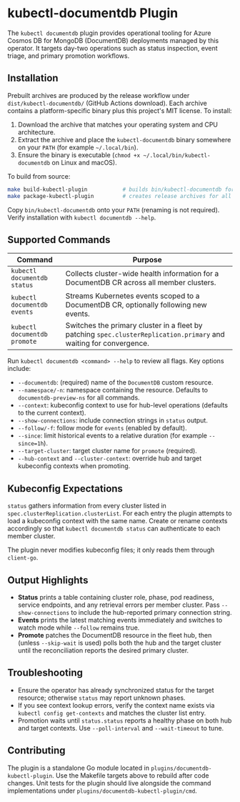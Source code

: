 # kubectl-documentdb Plugin

The `kubectl documentdb` plugin provides operational tooling for Azure Cosmos DB for MongoDB (DocumentDB) deployments managed by this operator. It targets day-two operations such as status inspection, event triage, and primary promotion workflows.

## Installation

Prebuilt archives are produced by the release workflow under `dist/kubectl-documentdb/` (GitHub Actions download). Each archive contains a platform-specific binary plus this project's MIT license. To install:

1. Download the archive that matches your operating system and CPU architecture.
2. Extract the archive and place the `kubectl-documentdb` binary somewhere on your `PATH` (for example `~/.local/bin`).
3. Ensure the binary is executable (`chmod +x ~/.local/bin/kubectl-documentdb` on Linux and macOS).

To build from source:

```bash
make build-kubectl-plugin           # builds bin/kubectl-documentdb for the host platform
make package-kubectl-plugin         # creates release archives for all supported platforms
```

Copy `bin/kubectl-documentdb` onto your `PATH` (renaming is not required). Verify installation with `kubectl documentdb --help`.

## Supported Commands

| Command | Purpose |
| --- | --- |
| `kubectl documentdb status` | Collects cluster-wide health information for a DocumentDB CR across all member clusters. |
| `kubectl documentdb events` | Streams Kubernetes events scoped to a DocumentDB CR, optionally following new events. |
| `kubectl documentdb promote` | Switches the primary cluster in a fleet by patching `spec.clusterReplication.primary` and waiting for convergence. |

Run `kubectl documentdb <command> --help` to review all flags. Key options include:

- `--documentdb`: (required) name of the `DocumentDB` custom resource.
- `--namespace/-n`: namespace containing the resource. Defaults to `documentdb-preview-ns` for all commands.
- `--context`: kubeconfig context to use for hub-level operations (defaults to the current context).
- `--show-connections`: include connection strings in `status` output.
- `--follow/-f`: follow mode for `events` (enabled by default).
- `--since`: limit historical events to a relative duration (for example `--since=1h`).
- `--target-cluster`: target cluster name for `promote` (required).
- `--hub-context` and `--cluster-context`: override hub and target kubeconfig contexts when promoting.

## Kubeconfig Expectations

`status` gathers information from every cluster listed in `spec.clusterReplication.clusterList`. For each entry the plugin attempts to load a kubeconfig context with the same name. Create or rename contexts accordingly so that `kubectl documentdb status` can authenticate to each member cluster.

The plugin never modifies kubeconfig files; it only reads them through `client-go`.

## Output Highlights

- **Status** prints a table containing cluster role, phase, pod readiness, service endpoints, and any retrieval errors per member cluster. Pass `--show-connections` to include the hub-reported primary connection string.
- **Events** prints the latest matching events immediately and switches to watch mode while `--follow` remains true.
- **Promote** patches the DocumentDB resource in the fleet hub, then (unless `--skip-wait` is used) polls both the hub and the target cluster until the reconciliation reports the desired primary cluster.

## Troubleshooting

- Ensure the operator has already synchronized status for the target resource; otherwise `status` may report unknown phases.
- If you see context lookup errors, verify the context name exists via `kubectl config get-contexts` and matches the cluster list entry.
- Promotion waits until `status.status` reports a healthy phase on both hub and target contexts. Use `--poll-interval` and `--wait-timeout` to tune.

## Contributing

The plugin is a standalone Go module located in `plugins/documentdb-kubectl-plugin`. Use the Makefile targets above to rebuild after code changes. Unit tests for the plugin should live alongside the command implementations under `plugins/documentdb-kubectl-plugin/cmd`.
